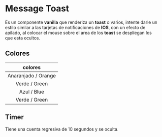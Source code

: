 # Message Toast

Es un componente __vanilla__ que renderiza un __toast__ o varios, intente darle un estilo similar a las tarjetas de notificaciones de __IOS__, con un efecto de apilado, al colocar el mouse sobre el area de los __toast__ se despliegan los que esta ocultos.

## Colores
| colores |
|:-------:|
| Anaranjado / Orange |
| Verde / Green |
| Azul / Blue |
| Verde / Green |

## Timer
Tiene una cuenta regresiva de 10 segundos y se oculta.